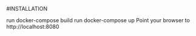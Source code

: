 #INSTALLATION

run docker-compose build
run docker-compose up
Point your browser to http://localhost:8080
